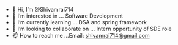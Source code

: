 - 👋 Hi, I’m @Shivamrai714
- 👀 I’m interested in ... Software Development 
- 🌱 I’m currently learning ... DSA and spring framework
- 💞️ I’m looking to collaborate on ... Intern opportunity of SDE role
- 📫 How to reach me ...Email: shivamrai714@gmail.com

<!---
Shivamrai714/Shivamrai714 is a ✨ special ✨ repository because its `README.md` (this file) appears on your GitHub profile.
You can click the Preview link to take a look at your changes.
--->
